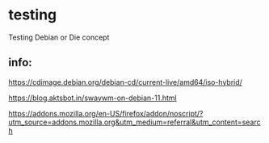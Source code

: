 # testing
Testing Debian or Die concept


## info:

https://cdimage.debian.org/debian-cd/current-live/amd64/iso-hybrid/

https://blog.aktsbot.in/swaywm-on-debian-11.html

https://addons.mozilla.org/en-US/firefox/addon/noscript/?utm_source=addons.mozilla.org&utm_medium=referral&utm_content=search
